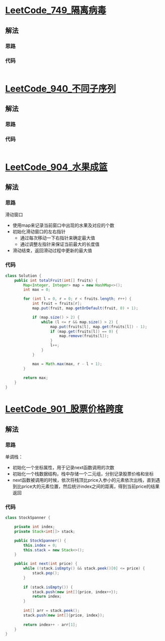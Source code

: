 # [LeetCode_749_隔离病毒](https://leetcode.cn/problems/contain-virus/)
## 解法
### 思路

### 代码
```java

```
# [LeetCode_940_不同子序列](https://leetcode.cn/problems/distinct-subsequences-ii/)
## 解法
### 思路

### 代码
```java

```
# [LeetCode_904_水果成篮](https://leetcode.cn/problems/fruit-into-baskets/)
## 解法
### 思路
滑动窗口
- 使用map来记录当前窗口中出现的水果及对应的个数
- 初始化滑动窗口的左右指针
  - 通过每次移动一下右指针来确定最大值
  - 通过调整左指针来保证当前最大的长度值
- 滑动结束，返回滑动过程中更新的最大值
### 代码
```java
class Solution {
    public int totalFruit(int[] fruits) {
        Map<Integer, Integer> map = new HashMap<>();
        int max = 0;

        for (int l = 0, r = 0; r < fruits.length; r++) {
            int fruit = fruits[r];
            map.put(fruit, map.getOrDefault(fruit, 0) + 1);

            if (map.size() > 2) {
                while (l <= r && map.size() > 2) {
                    map.put(fruits[l], map.get(fruits[l]) - 1);
                    if (map.get(fruits[l]) == 0) {
                        map.remove(fruits[l]);
                    }
                    l++;
                }
            }

            max = Math.max(max, r - l + 1);
        }
        
        return max;
    }
}
```
# [LeetCode_901_股票价格跨度](https://leetcode.cn/problems/online-stock-span/)
## 解法
### 思路
单调栈：
- 初始化一个坐标属性，用于记录next函数调用的次数
- 初始化一个栈数据结构，栈中存储一个二元组，分别记录股票价格和坐标
- next函数被调用的时候，依次将栈顶比price入参小的元素依次出栈，直到遇到比price大的元素位置，然后统计index之间的距离，得到当前price的结果返回
### 代码
```java
class StockSpanner {

    private int index;
    private Stack<int[]> stack;

    public StockSpanner() {
        this.index = 0;
        this.stack = new Stack<>();
    }

    public int next(int price) {
        while (!stack.isEmpty() && stack.peek()[0] <= price) {
            stack.pop();
        }
        
        if (stack.isEmpty()) {
            stack.push(new int[]{price, index++});
            return index;
        }
        
        int[] arr = stack.peek();
        stack.push(new int[]{price, index});
        
        return index++ - arr[1];
    }
}
```